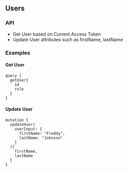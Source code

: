 ## Users

### API

- Get User based on Current Access Token
- Update User attributes such as firstName, lastName

### Examples

#### Get User

```
query {
  getUser{
    id
    role
  }
}
```

#### Update User

```
mutation {
  updateUser(
    userInput: {
      firstName: "Freddy",
      lastName: "Johnson"
    }
  ){
    firstName,
    lastName
  }
}
```
